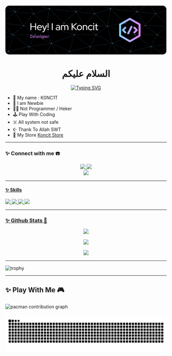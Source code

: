 ![Koncit](img/githubbanner.png)

<h1 align="center">السلام عليكم</h1>

<div align="center">
<a href="https://youtube.com/c/KoncitOfc">
    <img
        src="https://readme-typing-svg.herokuapp.com?font=ShadowsIntoLightsize=50&duration=5500&color=f4bc0f&background=FF673200&center=true&vCenter=true&lines=Hello,+I+am+KoncitOfc;Welcome+to+my+GitHub+😊"
            alt="Typing SVG"
        />
    </a>
</div>

<p align="center">

- 👤 My name : K0NC1T 
- 💌 I am Newbie 
- 👨‍💻 Not Programmer / Heker
- 🕹️ Play With Coding
- ☠️ All system not safe
- ☪️ Thank To Allah SWT
- 🏪 My Store [Koncit Store](https://s.id/koncitstore)
</p>

------
### ✨ Connect with me ☎️
<p align="center">
  <a href="https://wa.me/6283897657013"><img src="https://img.shields.io/badge/WhatsApp-25D366?style=for-the-badge&logo=whatsapp&logoColor=white" />
  <a href="https://t.me/alienbelijajan"><img src="https://img.shields.io/badge/Telegram-%230088cc.svg?&style=for-the-badge&logo=telegram&logoColor=white" /> <br>
    <a href="https://youtube.com/@KoncitOfc"><img src="https://img.shields.io/badge/YouTube-Koncit -ff0000?style=for-the-badge&logo=youtube&logoColor=ff0000&link=https://youtube.com/@KoncitOfc" />
</p>

------
#### ✨ Skills

<img src="https://img.shields.io/badge/HTML5-E34F26?style=for-the-badge&logo=html5&logoColor=white" /> <img src="https://img.shields.io/badge/JavaScript-323330?style=for-the-badge&logo=javascript&logoColor=F7DF1E" /> <img src="https://img.shields.io/badge/Python-FFD43B?style=for-the-badge&logo=python&logoColor=blue" /> <img src="https://img.shields.io/badge/C%2B%2B-00599C?style=for-the-badge&logo=c%2B%2B&logoColor=white" />


------

### ✨ Github Stats 🚀

<p align="center"><a href="https://github.com/koncit15"><img src="https://github-readme-stats.vercel.app/api?username=koncit&show_icons=true&theme=chartreuse-dark"></a></p>
<p align="center"><a href="https://github.com/koncit15"><img src="https://streak-stats.demolab.com/?user=koncit&theme=chartreuse-dark"></a></p>
<p align="center"><a href="https://github.com/koncit15"><img src="https://github-readme-stats.vercel.app/api/top-langs/?username=koncit&theme=chartreuse-dark&layout=compact"></a></p> 

------

![trophy](https://github-profile-trophy.vercel.app/?username=ryo-ma&theme=juicyfresh)

------
<h2 align="left">✨ Play With Me 🎮</h2>

###

<picture>
  <source media="(prefers-color-scheme: dark)" srcset="https://raw.githubusercontent.com/koncit15/koncit15/output/pacman-contribution-graph-dark.svg">
  <source media="(prefers-color-scheme: light)" srcset="https://raw.githubusercontent.com/koncit15/koncit15/output/pacman-contribution-graph.svg">
  <img alt="pacman contribution graph" src="https://raw.githubusercontent.com/koncit15/koncit15/output/pacman-contribution-graph.svg">
</picture>

###

<img src="https://raw.githubusercontent.com/koncit15/koncit15/output/snake.svg" alt="Snake animation" />

###
